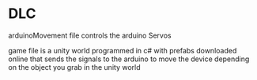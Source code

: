 # DLC
arduinoMovement file controls the arduino Servos


game file is a unity world programmed in c# with prefabs downloaded online that sends the signals to the arduino to move the device depending on the object you grab in the unity world
